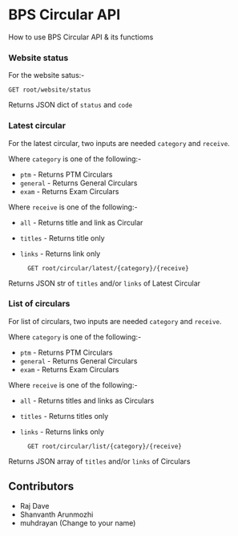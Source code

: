 # BPS Circular API
How to use BPS Circular API & its functioms
### Website status
For the website satus:-

	GET root/website/status
Returns JSON dict of `status` and `code`
### Latest circular
For the latest circular, two inputs are needed `category` and `receive`.

Where `category` is one of the following:-

- `ptm` - Returns PTM Circulars
- `general` - Returns General Circulars
- `exam` - Returns Exam Circulars

Where `receive` is one of the following:-

- `all` - Returns title and link as Circular
- `titles` - Returns title only
- `links` - Returns link only

		GET root/circular/latest/{category}/{receive}


Returns JSON str of `titles` and/or `links` of Latest Circular

### List of circulars
For list of circulars, two inputs are needed `category` and `receive`.

Where `category` is one of the following:-

- `ptm` - Returns PTM Circulars
- `general` - Returns General Circulars
- `exam` - Returns Exam Circulars

Where `receive` is one of the following:-

- `all` - Returns titles and links as Circulars
- `titles` - Returns titles only
- `links` - Returns links only

		GET root/circular/list/{category}/{receive}


Returns JSON array of `titles` and/or `links` of Circulars
## Contributors
- Raj Dave
- Shanvanth Arunmozhi
- muhdrayan (Change to your name)

